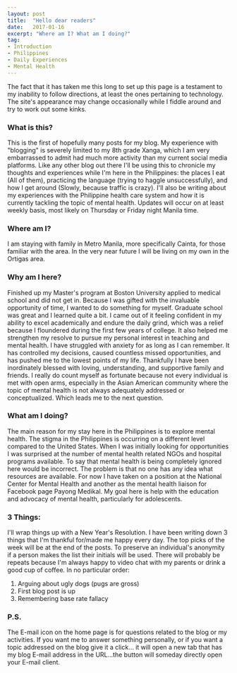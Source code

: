 ```yaml
---
layout: post
title:  "Hello dear readers"
date:   2017-01-16
excerpt: "Where am I? What am I doing?"
tag:
- Introduction 
- Philippines
- Daily Experiences
- Mental Health
---
```


The fact that it has taken me this long to set up this page is a testament to my inability to follow directions, at least the ones pertaining to technology. The site's appearance may change occasionally while I fiddle around and try to work out some kinks. 

### What is this?

This is the first of hopefully many posts for my blog. My experience with "blogging" is severely limited to my 8th grade Xanga, which I am very embarrassed to admit had much more activity than my current social media platforms. Like any other blog out there I'll be using this to chronicle my thoughts and experiences while I'm here in the Philippines: the places I eat (All of them), practicing the language (trying to haggle unsuccessfully), and how I get around (Slowly, because traffic is crazy). I'll also be writing about my experiences with the Philippine health care system and how it is currently tackling the topic of mental health. Updates will occur on at least weekly basis, most likely on Thursday or Friday night Manila time. 

### Where am I? 

I am staying with family in Metro Manila, more specifically Cainta, for those familiar with the area. In the very near future I will be living on my own in the Ortigas area. 

### Why am I here?

Finished up my Master's program at Boston University applied to medical school and did not get in. Because I was gifted with the invaluable opportunity of time, I wanted to do something for myself. Graduate school was great and I learned quite a bit. I came out of it feeling confident in my ability to excel academically and endure the daily grind, which was a relief because I floundered during the first few years of college. It also helped me strengthen my resolve to pursue my personal interest in teaching and mental health. I have struggled with anxiety for as long as I can remember. It has controlled my decisions, caused countless missed opportunities, and has pushed me to the lowest points of my life. Thankfully I have been inordinately blessed with loving, understanding, and supportive family and friends. I really do count myself as fortunate because not every individual is met with open arms, especially in the Asian American community where the topic of mental health is not always adequately addressed or conceptualized. Which leads me to the next question. 

### What am I doing? 

The main reason for my stay here in the Philippines is to explore mental health. The stigma in the Philippines is occurring on a different level compared to the United States. When I was initially looking for opportunities I was surprised at the number of mental health related NGOs and hospital programs available. To say that mental health is being completely ignored here would be incorrect. The problem is that no one has any idea what resources are available. For now I have taken on a position at the National Center for Mental Health and another as the mental health liaison for Facebook page Payong Medikal. My goal here is help with the education and advocacy of mental health, particularly for adolescents. 

### 3 Things:

I'll wrap things up with a New Year's Resolution. I have been writing down 3 things that I'm thankful for/made me happy every day. The top picks of the week will be at the end of the posts. To preserve an individual's anonymity if a person makes the list their initials will be used. There will probably be repeats because I'm always happy to video chat with my parents or drink a good cup of coffee. In no particular order: 

1. Arguing about ugly dogs (pugs are gross)
2. First blog post is up
3. Remembering base rate fallacy

### P.S.

The E-mail icon on the home page is for questions related to the blog or my activities. If you want me to answer something personally, or if you want a topic addressed on the blog give it a click… it will open a new tab that has my blog E-mail address in the URL...the button will someday directly open your E-mail client. 



